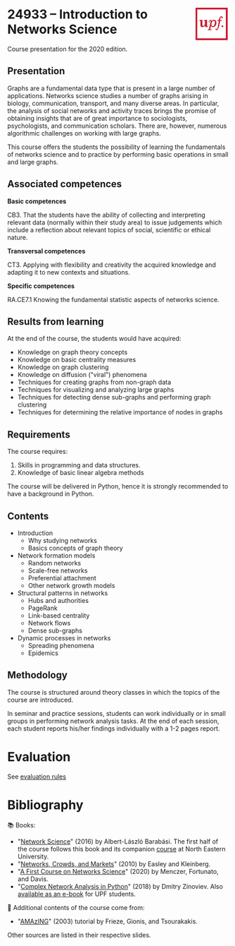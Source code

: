 # <img src="upf_logo.png" align="right" width="80"/>24933 – Introduction to Networks Science

Course presentation for the 2020 edition.

## Presentation

Graphs are a fundamental data type that is present in a large number of applications. Networks science studies a number of graphs arising in biology, communication, transport, and many diverse areas. In particular, the analysis of social networks and activity traces brings the promise of obtaining insights that are of great importance to sociologists, psychologists, and communication scholars. There are, however, numerous algorithmic challenges on working with large graphs.

This course offers the students the possibility of learning the fundamentals of networks science and to practice by performing basic operations in small and large graphs.

## Associated competences

**Basic competences**

CB3. That the students have the ability of collecting and interpreting relevant data (normally within their study area) to issue judgements which include a reflection about relevant topics of social, scientific or ethical nature.

**Transversal competences**

CT3. Applying with flexibility and creativity the acquired knowledge and adapting it to new contexts and situations.

**Specific competences**

RA.CE7.1 Knowing the fundamental statistic aspects of networks science.

## Results from learning

At the end of the course, the students would have acquired:

* Knowledge on graph theory concepts
* Knowledge on basic centrality measures
* Knowledge on graph clustering
* Knowledge on diffusion ("viral") phenomena
* Techniques for creating graphs from non-graph data
* Techniques for visualizing and analyzing large graphs
* Techniques for detecting dense sub-graphs and performing graph clustering
* Techniques for determining the relative importance of nodes in graphs

## Requirements

The course requires:

1. Skills in programming and data structures.
2. Knowledge of basic linear algebra methods

The course will be delivered in Python, hence it is strongly recommended to have a background in Python.

## Contents

* Introduction
    * Why studying networks
    * Basics concepts of graph theory
* Network formation models
    * Random networks
    * Scale-free networks
    * Preferential attachment
    * Other network growth models
* Structural patterns in networks
    * Hubs and authorities
    * PageRank
    * Link-based centrality
    * Network flows
    * Dense sub-graphs
* Dynamic processes in networks
    * Spreading phenomena
    * Epidemics

## Methodology

The course is structured around theory classes in which the topics of the course are introduced.

In seminar and practice sessions, students can work individually or in small groups in performing network analysis tasks. At the end of each session, each student reports his/her findings individually with a 1-2 pages report.

# Evaluation

See [evaluation rules](upf-evaluation.md)

# Bibliography

:books: Books:

* "[Network Science](http://networksciencebook.com/)" (2016) by Albert-László Barabási. The first half of the course follows this book and its companion [course](https://www.barabasilab.com/course) at North Eastern University.
* "[Networks, Crowds, and Markets](https://www.cs.cornell.edu/home/kleinber/networks-book/)" (2010) by Easley and Kleinberg.
* "[A First Course on Networks Science](https://www.cambridge.org/core/books/first-course-in-network-science/EE22722F27519D8BB1443C7225C57BAF)" (2020) by Menczer, Fortunato, and Davis.
* "[Complex Network Analysis in Python](https://www.amazon.com/gp/product/1680502697/)" (2018) by Dmitry Zinoviev. Also [available as an e-book](https://upfinder.upf.edu/iii/encore/record/C__Rb1557007?lang=cat) for UPF students.

:link: Additional contents of the course come from:

* "[AMAzING](http://www.math.cmu.edu/~ctsourak/amazing.html)" (2003) tutorial by Frieze, Gionis, and Tsourakakis.

Other sources are listed in their respective slides.
